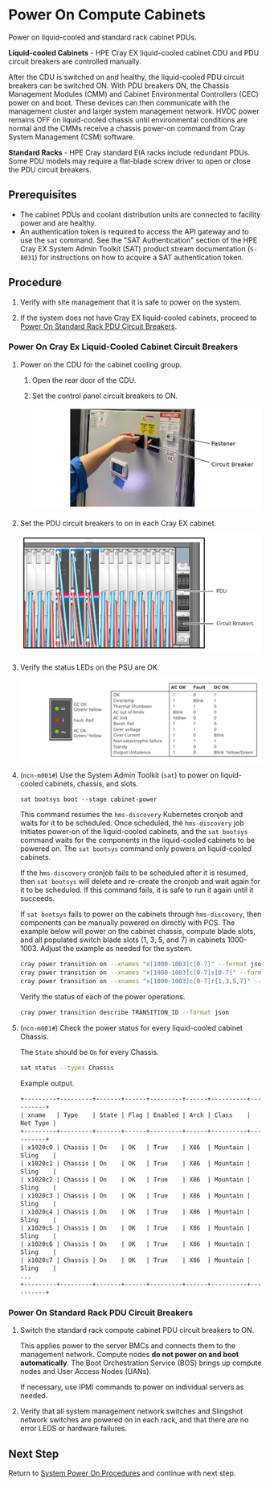 # Power On Compute Cabinets

Power on liquid-cooled and standard rack cabinet PDUs.

**Liquid-cooled Cabinets** - HPE Cray EX liquid-cooled cabinet CDU and PDU circuit breakers are controlled manually.

After the CDU is switched on and healthy, the liquid-cooled PDU circuit breakers can be switched ON. With PDU breakers ON, the Chassis Management Modules \(CMM\) and Cabinet Environmental Controllers \(CEC\) power on and boot.
These devices can then communicate with the management cluster and larger system management network. HVDC power remains OFF on liquid-cooled chassis until environmental conditions are normal and the CMMs receive a chassis
power-on command from Cray System Management \(CSM\) software.

**Standard Racks** - HPE Cray standard EIA racks include redundant PDUs. Some PDU models may require a flat-blade screw driver to open or close the PDU circuit breakers.

## Prerequisites

* The cabinet PDUs and coolant distribution units are connected to facility power and are healthy.
* An authentication token is required to access the API gateway and to use the `sat` command. See
  the "SAT Authentication" section of the HPE Cray EX System Admin Toolkit (SAT) product stream documentation (`S-8031`) for
  instructions on how to acquire a SAT authentication token.

## Procedure

1. Verify with site management that it is safe to power on the system.

1. If the system does not have Cray EX liquid-cooled cabinets, proceed to [Power On Standard Rack PDU Circuit Breakers](#power-on-standard-rack-pdu-circuit-breakers).

### Power On Cray Ex Liquid-Cooled Cabinet Circuit Breakers

1. Power on the CDU for the cabinet cooling group.

   1. Open the rear door of the CDU.

   1. Set the control panel circuit breakers to ON.

      ![CDU Circuit Breakers](../../img/operations/CDU_Circuit_Breakers.png)

1. Set the PDU circuit breakers to on in each Cray EX cabinet.

   ![Liquid-cooled Cabinet PDU](../../img/operations/Liquid_Cooled_Cabinet_PDU.svg)

1. Verify the status LEDs on the PSU are OK.

   ![PSU Status LEDs](../../img/operations/PSU_Status.svg)

1. (`ncn-m001#`) Use the System Admin Toolkit \(`sat`\) to power on liquid-cooled cabinets, chassis, and slots.

   ```console
   sat bootsys boot --stage cabinet-power
   ```

   This command resumes the `hms-discovery` Kubernetes cronjob and waits for it to be scheduled.
   Once scheduled, the `hms-discovery` job initiates power-on of the liquid-cooled cabinets, and the
   `sat bootsys` command waits for the components in the liquid-cooled cabinets to be powered on.
   The `sat bootsys` command only powers on liquid-cooled cabinets.

   If the `hms-discovery` cronjob fails to be scheduled after it is resumed, then `sat bootsys` will
   delete and re-create the cronjob and wait again for it to be scheduled. If this command fails, it is safe to run it again until it succeeds.

   If `sat bootsys` fails to power on the cabinets through `hms-discovery`, then components can be
   manually powered on directly with PCS. The example below will power on the cabinet chassis,
   compute blade slots, and all populated switch blade slots (1, 3, 5, and 7) in cabinets 1000-1003.
   Adjust the example as needed for the system.

   ```bash
   cray power transition on --xnames "x[1000-1003]c[0-7]" --format json
   cray power transition on --xnames "x[1000-1003]c[0-7]s[0-7]" --format json
   cray power transition on --xnames "x[1000-1003]c[0-7]r[1,3,5,7]" --format json
   ```

   Verify the status of each of the power operations.

   ```bash
   cray power transition describe TRANSITION_ID --format json
   ```

1. (`ncn-m001#`) Check the power status for every liquid-cooled cabinet Chassis.

   The `State` should be `On` for every Chassis.

   ```bash
   sat status --types Chassis
   ```

   Example output.

   ```text
   +---------+---------+-------+------+---------+------+----------+----------+
   | xname   | Type    | State | Flag | Enabled | Arch | Class    | Net Type |
   +---------+---------+-------+------+---------+------+----------+----------+
   | x1020c0 | Chassis | On    | OK   | True    | X86  | Mountain | Sling    |
   | x1020c1 | Chassis | On    | OK   | True    | X86  | Mountain | Sling    |
   | x1020c2 | Chassis | On    | OK   | True    | X86  | Mountain | Sling    |
   | x1020c3 | Chassis | On    | OK   | True    | X86  | Mountain | Sling    |
   | x1020c4 | Chassis | On    | OK   | True    | X86  | Mountain | Sling    |
   | x1020c5 | Chassis | On    | OK   | True    | X86  | Mountain | Sling    |
   | x1020c6 | Chassis | On    | OK   | True    | X86  | Mountain | Sling    |
   | x1020c7 | Chassis | On    | OK   | True    | X86  | Mountain | Sling    |
   ...
   +---------+---------+-------+------+---------+------+----------+----------+
   ```

### Power On Standard Rack PDU Circuit Breakers

1. Switch the standard rack compute cabinet PDU circuit breakers to ON.

   This applies power to the server BMCs and connects them to the management network. Compute nodes
   **do not power on and boot automatically**. The Boot Orchestration Service \(BOS\) brings up compute nodes and User Access Nodes \(UANs\).

   If necessary, use IPMI commands to power on individual servers as needed.

1. Verify that all system management network switches and Slingshot network switches are powered on in each rack, and that
   there are no error LEDS or hardware failures.

## Next Step

Return to [System Power On Procedures](System_Power_On_Procedures.md) and continue with next step.
